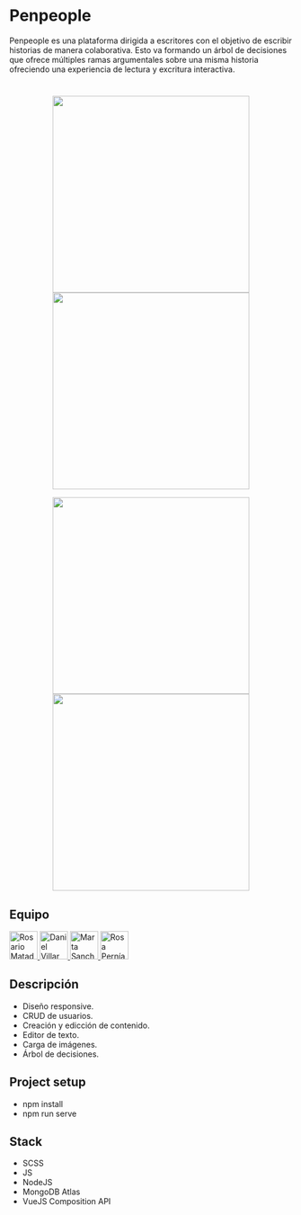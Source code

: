 # Penpeople

Penpeople es una plataforma dirigida a escritores con el objetivo de escribir historias de manera colaborativa. 
Esto va formando un árbol de decisiones que ofrece múltiples ramas argumentales sobre una misma historia ofreciendo una experiencia de lectura y excritura interactiva.
#
<p align=center>
<img align="center" width="350px" src="https://raw.githubusercontent.com/rosepernia/penpeople/master/public/pen1.jpg"/>
<img align="center" width="350px" src="https://raw.githubusercontent.com/rosepernia/penpeople/master/public/pen2.jpg"/>
</p>
<p align=center>
<img align="center" width="350px" src="https://raw.githubusercontent.com/rosepernia/penpeople/master/public/pen3.jpg"/>
<img align="center" width="350px" src="https://raw.githubusercontent.com/rosepernia/penpeople/master/public/pen4.jpg"/>
</p>

## Equipo

<a href="https://github.com/charimat" target="_blank">
<img width="50px" src="https://avatars.githubusercontent.com/u/72203168?v=4" alt="Rosario Matador"/>
</a>
<a href="https://github.com/DvM94" target="_blank">
<img width="50px" src="https://avatars.githubusercontent.com/u/72202793?v=4" alt="Daniel Villar"/>
</a>
<a href="https://github.com/Martasanch" target="_blank">
<img width="50px" src="https://avatars.githubusercontent.com/u/72202876?v=4" alt="Marta Sanchez"/>
</a>
<a href="https://github.com/rosepernia" target="_blank">
<img width="50px" src="https://avatars.githubusercontent.com/u/73782767?s=400&amp;u=240acf14afeca63d9501424840b215ec76a69191&amp;v=4" alt="Rosa Pernía"/>
</a>

## Descripción

* Diseño responsive.
* CRUD de usuarios.
* Creación y edicción de contenido.
* Editor de texto.
* Carga de imágenes.
* Árbol de decisiones.


## Project setup

* npm install
* npm run serve


## Stack

* SCSS
* JS
* NodeJS
* MongoDB Atlas
* VueJS Composition API

